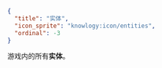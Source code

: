 ```json
{
  "title": "实体",
  "icon_sprite": "knowlogy:icon/entities",
  "ordinal": -3
}
```

游戏内的所有**实体**。
